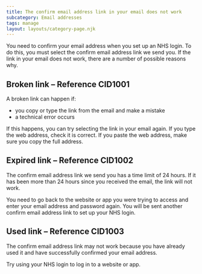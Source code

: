 ```yaml
---
title: The confirm email address link in your email does not work
subcategory: Email addresses
tags: manage
layout: layouts/category-page.njk
---
```

You need to confirm your email address when you set up an NHS login. To do this, you must select the confirm email address link we send you. If the link in your email does not work, there are a number of possible reasons why.

## Broken link – Reference CID1001

A broken link can happen if:
* you copy or type the link from the email and make a mistake
* a technical error occurs

If this happens, you can try selecting the link in your email again. If you type the web address, check it is correct. If you paste the web address, make sure you copy the full address.

## Expired link – Reference CID1002

The confirm email address link we send you has a time limit of 24 hours. If it has been more than 24 hours since you received the email, the link will not work.

You need to go back to the website or app you were trying to access and enter your email address and password again. You will be sent another confirm email address link to set up your NHS login.

## Used link – Reference CID1003

The confirm email address link may not work because you have already used it and have successfully confirmed your email address.

Try using your NHS login to log in to a website or app.

